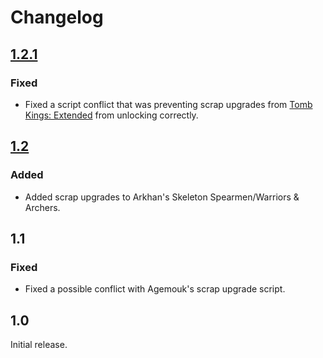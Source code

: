 # Changelog

## [1.2.1](https://github.com/Warhammer-Mods/arkhan_scrap_upgrades/releases/tag/v1.2.1)

### Fixed

- Fixed a script conflict that was preventing scrap upgrades from [Tomb Kings: Extended](https://steamcommunity.com/sharedfiles/filedetails/?id=1723762666) from unlocking correctly.

## [1.2](https://github.com/Warhammer-Mods/arkhan_scrap_upgrades/releases/tag/v1.2.0)

### Added

- Added scrap upgrades to Arkhan's Skeleton Spearmen/Warriors & Archers.

## 1.1

### Fixed

- Fixed a possible conflict with Agemouk's scrap upgrade script.

## 1.0

Initial release.
